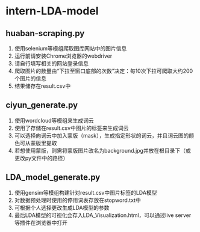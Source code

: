 # intern-LDA-model

## huaban-scraping.py
1. 使用selenium等模组爬取图库网站中的图片信息
2. 运行前请安装Chrome浏览器的webdriver
3. 请自行填写相关的网站登录信息
4. 爬取图片的数量由“下拉至窗口底部的次数”决定：每10次下拉可爬取大约200个图片的信息
5. 结果储存在result.csv中

## ciyun_generate.py
1. 使用wordcloud等模组来生成词云
2. 使用了存储在result.csv中图片的标签来生成词云
3. 可以选择向词云中加入蒙版（mask），生成指定形状的词云，并且词云图的颜色可从蒙版里提取
4. 若想使用蒙版，则需将蒙版图片改名为background.jpg并放在根目录下（或更改py文件中的路径）

## LDA_model_generate.py
1. 使用gensim等模组构建针对result.csv中图片标签的LDA模型
2. 对数据预处理时使用的停用词表存放在stopword.txt中
3. 可根据个人选择更改生成LDA模型的参数
4. 最后LDA模型的可视化会存入LDA_Visualization.html，可以通过live server等插件在浏览器中打开